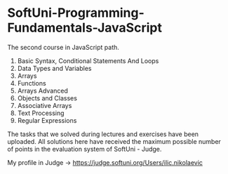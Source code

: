 # SoftUni-Programming-Fundamentals-JavaScript
The second course in JavaScript path.

1. Basic Syntax, Conditional Statements And Loops
2. Data Types and Variables
3. Arrays
4. Functions
5. Arrays Advanced
6. Objects and Classes
7. Associative Arrays
8. Text Processing
9. Regular Expressions

The tasks that we solved during lectures and exercises have been uploaded. All solutions here have received the maximum possible number of points in the evaluation system of SoftUni - Judge.

My profile in Judge -> https://judge.softuni.org/Users/ilic.nikolaevic
